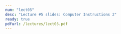```yaml
---
num: "lect05"
desc: "Lecture #5 slides: Computer Instructions 2"
ready: true
pdfurl: /lectures/lect05.pdf
---
```


